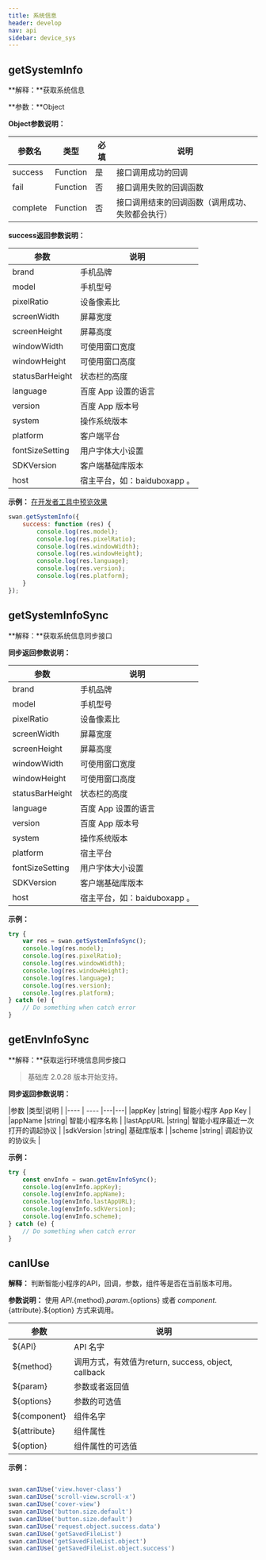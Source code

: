 ```yaml
---
title: 系统信息
header: develop
nav: api
sidebar: device_sys
---
```



getSystemInfo
---
**解释：**获取系统信息

**参数：**Object

**Object参数说明：**

|参数名 |类型  |必填  |说明|
|---- | ---- | ---- |---- |
|success |Function  |  是 |  接口调用成功的回调|
|fail   | Function |   否  | 接口调用失败的回调函数|
|complete  |  Function |   否 |  接口调用结束的回调函数（调用成功、失败都会执行）|

**success返回参数说明：**

|参数  |说明 |
|---- | ---- |
|brand  | 手机品牌 |
|model |  手机型号   |
|pixelRatio | 设备像素比  |
|screenWidth |屏幕宽度   |
|screenHeight |   屏幕高度 |
|windowWidth |可使用窗口宽度 |
|windowHeight  |  可使用窗口高度 |
|statusBarHeight| 状态栏的高度 |
|language |百度 App 设置的语言 |
|version |百度 App 版本号|
|system  |操作系统版本  |
|platform |客户端平台|
|fontSizeSetting |用户字体大小设置 |
|SDKVersion |客户端基础库版本 |
|host|宿主平台，如：baiduboxapp 。|

**示例：**
<a href="swanide://fragment/8ecdf5d7226a7a576f4c3b46227cab711540395127" title="在开发者工具中预览效果" target="_blank">在开发者工具中预览效果 </a>
```js
swan.getSystemInfo({
    success: function (res) {
        console.log(res.model);
        console.log(res.pixelRatio);
        console.log(res.windowWidth);
        console.log(res.windowHeight);
        console.log(res.language);
        console.log(res.version);
        console.log(res.platform);
    }
});
```
<!-- #### 错误码

**Andriod**

|错误码|说明|
|--|--|
|201|解析失败，请检查调起协议是否合法。|
|202|解析失败，请检查参数是否正确。|
|402|安全性检查：访问控制校验失败。| -->

getSystemInfoSync
---
**解释：**获取系统信息同步接口

**同步返回参数说明：**

|参数  |说明 |
|---- | ---- |
|brand  | 手机品牌 |
|model |  手机型号   |
|pixelRatio | 设备像素比  |
|screenWidth |屏幕宽度   |
|screenHeight |   屏幕高度 |
|windowWidth |可使用窗口宽度 |
|windowHeight  |  可使用窗口高度 |
|statusBarHeight| 状态栏的高度 |
|language |百度 App 设置的语言 |
|version |百度 App 版本号|
|system  |操作系统版本  |
|platform |宿主平台|
|fontSizeSetting |用户字体大小设置 |
|SDKVersion |客户端基础库版本 |
|host|宿主平台，如：baiduboxapp 。|

**示例：**

```js
try {
    var res = swan.getSystemInfoSync();
    console.log(res.model);
    console.log(res.pixelRatio);
    console.log(res.windowWidth);
    console.log(res.windowHeight);
    console.log(res.language);
    console.log(res.version);
    console.log(res.platform);
} catch (e) {
    // Do something when catch error
}
```
<!-- #### 错误码

**Andriod**

|错误码|说明|
|--|--|
|202|解析失败，请检查参数是否正确。| -->

getEnvInfoSync
---
**解释：**获取运行环境信息同步接口

> 基础库 2.0.28 版本开始支持。

**同步返回参数说明：**

|参数  |类型|说明 |
|---- | ---- |---|---|
|appKey  |string| 智能小程序 App Key |
|appName |string|  智能小程序名称   |
|lastAppURL |string|  智能小程序最近一次打开的调起协议  |
|sdkVersion |string|  基础库版本   |
|scheme |string|  调起协议的协议头   |

**示例：**

```js
try {
    const envInfo = swan.getEnvInfoSync();
    console.log(envInfo.appKey);
    console.log(envInfo.appName);
    console.log(envInfo.lastAppURL);
    console.log(envInfo.sdkVersion);
    console.log(envInfo.scheme);
} catch (e) {
    // Do something when catch error
}
```

canIUse
---
**解释：** 判断智能小程序的API，回调，参数，组件等是否在当前版本可用。

**参数说明：** 使用 ${API}.${method}.${param}.${options} 或者 ${component}.${attribute}.${option} 方式来调用。

|参数  |说明 |
|---- | ---- |
|${API}  | API 名字 |
|${method} |  调用方式，有效值为return, success, object, callback   |
|${param} | 参数或者返回值  |
|${options} |参数的可选值   |
|${component} |   组件名字 |
|${attribute} | 组件属性 |
|${option}  |  组件属性的可选值 |


**示例：**

```js

swan.canIUse('view.hover-class')
swan.canIUse('scroll-view.scroll-x')
swan.canIUse('cover-view')
swan.canIUse('button.size.default')
swan.canIUse('button.size.default')
swan.canIUse('request.object.success.data')
swan.canIUse('getSavedFileList')
swan.canIUse('getSavedFileList.object')
swan.canIUse('getSavedFileList.object.success')
```
